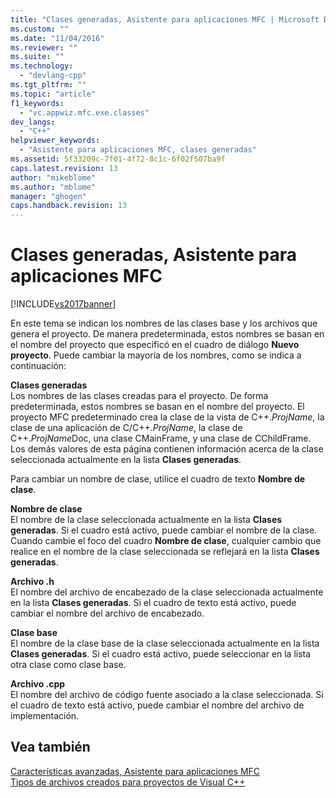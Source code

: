 ```yaml
---
title: "Clases generadas, Asistente para aplicaciones MFC | Microsoft Docs"
ms.custom: ""
ms.date: "11/04/2016"
ms.reviewer: ""
ms.suite: ""
ms.technology: 
  - "devlang-cpp"
ms.tgt_pltfrm: ""
ms.topic: "article"
f1_keywords: 
  - "vc.appwiz.mfc.exe.classes"
dev_langs: 
  - "C++"
helpviewer_keywords: 
  - "Asistente para aplicaciones MFC, clases generadas"
ms.assetid: 5f33209c-7f01-4f72-8c1c-6f02f507ba9f
caps.latest.revision: 13
author: "mikeblome"
ms.author: "mblome"
manager: "ghogen"
caps.handback.revision: 13
---
```

# Clases generadas, Asistente para aplicaciones MFC
[!INCLUDE[vs2017banner](../../assembler/inline/includes/vs2017banner.md)]

En este tema se indican los nombres de las clases base y los archivos que genera el proyecto.  De manera predeterminada, estos nombres se basan en el nombre del proyecto que especificó en el cuadro de diálogo **Nuevo proyecto**.  Puede cambiar la mayoría de los nombres, como se indica a continuación:  
  
 **Clases generadas**  
 Los nombres de las clases creadas para el proyecto.  De forma predeterminada, estos nombres se basan en el nombre del proyecto.  El proyecto MFC predeterminado crea la clase de la vista de C\+\+.*ProjName*, la clase de una aplicación de C\/C\+\+.*ProjName*, la clase de C\+\+.*ProjName*Doc, una clase CMainFrame, y una clase de CChildFrame.  Los demás valores de esta página contienen información acerca de la clase seleccionada actualmente en la lista **Clases generadas**.  
  
 Para cambiar un nombre de clase, utilice el cuadro de texto **Nombre de clase**.  
  
 **Nombre de clase**  
 El nombre de la clase seleccionada actualmente en la lista **Clases generadas**.  Si el cuadro está activo, puede cambiar el nombre de la clase.  Cuando cambie el foco del cuadro **Nombre de clase**, cualquier cambio que realice en el nombre de la clase seleccionada se reflejará en la lista **Clases generadas**.  
  
 **Archivo .h**  
 El nombre del archivo de encabezado de la clase seleccionada actualmente en la lista **Clases generadas**.  Si el cuadro de texto está activo, puede cambiar el nombre del archivo de encabezado.  
  
 **Clase base**  
 El nombre de la clase base de la clase seleccionada actualmente en la lista **Clases generadas**.  Si el cuadro está activo, puede seleccionar en la lista otra clase como clase base.  
  
 **Archivo .cpp**  
 El nombre del archivo de código fuente asociado a la clase seleccionada.  Si el cuadro de texto está activo, puede cambiar el nombre del archivo de implementación.  
  
## Vea también  
 [Características avanzadas, Asistente para aplicaciones MFC](../../mfc/reference/advanced-features-mfc-application-wizard.md)   
 [Tipos de archivos creados para proyectos de Visual C\+\+](../../ide/file-types-created-for-visual-cpp-projects.md)
